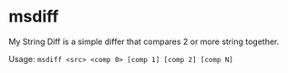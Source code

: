 # msdiff

My String Diff is a simple differ that compares 2 or more string together.

Usage: `msdiff <src> <comp 0> [comp 1] [comp 2] [comp N]`

